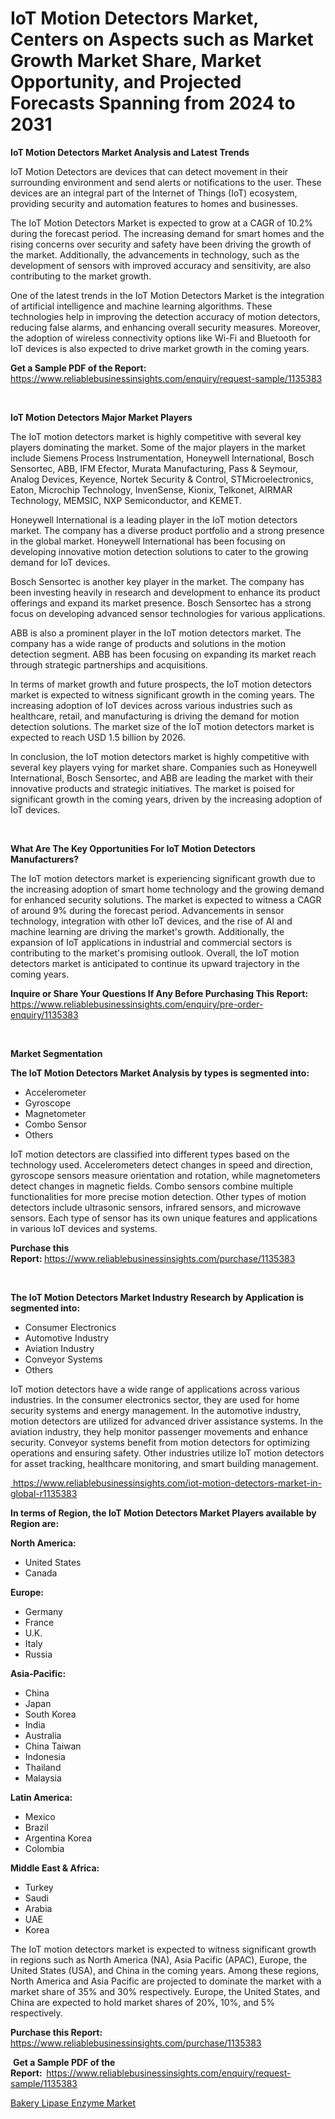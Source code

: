 <p><h1>IoT Motion Detectors Market, Centers on Aspects such as Market Growth Market Share, Market Opportunity, and Projected Forecasts Spanning from 2024 to 2031</h1></p><p><strong>IoT Motion Detectors Market Analysis and Latest Trends</strong></p>
<p><p>IoT Motion Detectors are devices that can detect movement in their surrounding environment and send alerts or notifications to the user. These devices are an integral part of the Internet of Things (IoT) ecosystem, providing security and automation features to homes and businesses.</p><p>The IoT Motion Detectors Market is expected to grow at a CAGR of 10.2% during the forecast period. The increasing demand for smart homes and the rising concerns over security and safety have been driving the growth of the market. Additionally, the advancements in technology, such as the development of sensors with improved accuracy and sensitivity, are also contributing to the market growth.</p><p>One of the latest trends in the IoT Motion Detectors Market is the integration of artificial intelligence and machine learning algorithms. These technologies help in improving the detection accuracy of motion detectors, reducing false alarms, and enhancing overall security measures. Moreover, the adoption of wireless connectivity options like Wi-Fi and Bluetooth for IoT devices is also expected to drive market growth in the coming years.</p></p>
<p><strong>Get a Sample PDF of the Report:&nbsp;</strong> <a href="https://www.reliablebusinessinsights.com/enquiry/request-sample/1135383">https://www.reliablebusinessinsights.com/enquiry/request-sample/1135383</a></p>
<p>&nbsp;</p>
<p><strong>IoT Motion Detectors Major Market Players</strong></p>
<p><p>The IoT motion detectors market is highly competitive with several key players dominating the market. Some of the major players in the market include Siemens Process Instrumentation, Honeywell International, Bosch Sensortec, ABB, IFM Efector, Murata Manufacturing, Pass & Seymour, Analog Devices, Keyence, Nortek Security & Control, STMicroelectronics, Eaton, Microchip Technology, InvenSense, Kionix, Telkonet, AIRMAR Technology, MEMSIC, NXP Semiconductor, and KEMET.</p><p>Honeywell International is a leading player in the IoT motion detectors market. The company has a diverse product portfolio and a strong presence in the global market. Honeywell International has been focusing on developing innovative motion detection solutions to cater to the growing demand for IoT devices.</p><p>Bosch Sensortec is another key player in the market. The company has been investing heavily in research and development to enhance its product offerings and expand its market presence. Bosch Sensortec has a strong focus on developing advanced sensor technologies for various applications.</p><p>ABB is also a prominent player in the IoT motion detectors market. The company has a wide range of products and solutions in the motion detection segment. ABB has been focusing on expanding its market reach through strategic partnerships and acquisitions.</p><p>In terms of market growth and future prospects, the IoT motion detectors market is expected to witness significant growth in the coming years. The increasing adoption of IoT devices across various industries such as healthcare, retail, and manufacturing is driving the demand for motion detection solutions. The market size of the IoT motion detectors market is expected to reach USD 1.5 billion by 2026.</p><p>In conclusion, the IoT motion detectors market is highly competitive with several key players vying for market share. Companies such as Honeywell International, Bosch Sensortec, and ABB are leading the market with their innovative products and strategic initiatives. The market is poised for significant growth in the coming years, driven by the increasing adoption of IoT devices.</p></p>
<p>&nbsp;</p>
<p><strong>What Are The Key Opportunities For IoT Motion Detectors Manufacturers?</strong></p>
<p><p>The IoT motion detectors market is experiencing significant growth due to the increasing adoption of smart home technology and the growing demand for enhanced security solutions. The market is expected to witness a CAGR of around 9% during the forecast period. Advancements in sensor technology, integration with other IoT devices, and the rise of AI and machine learning are driving the market's growth. Additionally, the expansion of IoT applications in industrial and commercial sectors is contributing to the market's promising outlook. Overall, the IoT motion detectors market is anticipated to continue its upward trajectory in the coming years.</p></p>
<p><strong>Inquire or Share Your Questions If Any Before Purchasing This Report:</strong> <a href="https://www.reliablebusinessinsights.com/enquiry/pre-order-enquiry/1135383">https://www.reliablebusinessinsights.com/enquiry/pre-order-enquiry/1135383</a></p>
<p>&nbsp;</p>
<p><strong>Market Segmentation</strong></p>
<p><strong>The IoT Motion Detectors Market Analysis by types is segmented into:</strong></p>
<p><ul><li>Accelerometer</li><li>Gyroscope</li><li>Magnetometer</li><li>Combo Sensor</li><li>Others</li></ul></p>
<p><p>IoT motion detectors are classified into different types based on the technology used. Accelerometers detect changes in speed and direction, gyroscope sensors measure orientation and rotation, while magnetometers detect changes in magnetic fields. Combo sensors combine multiple functionalities for more precise motion detection. Other types of motion detectors include ultrasonic sensors, infrared sensors, and microwave sensors. Each type of sensor has its own unique features and applications in various IoT devices and systems.</p></p>
<p><strong>Purchase this Report:&nbsp;</strong><a href="https://www.reliablebusinessinsights.com/purchase/1135383">https://www.reliablebusinessinsights.com/purchase/1135383</a></p>
<p>&nbsp;</p>
<p><strong>The IoT Motion Detectors Market Industry Research by Application is segmented into:</strong></p>
<p><ul><li>Consumer Electronics</li><li>Automotive Industry</li><li>Aviation Industry</li><li>Conveyor Systems</li><li>Others</li></ul></p>
<p><p>IoT motion detectors have a wide range of applications across various industries. In the consumer electronics sector, they are used for home security systems and energy management. In the automotive industry, motion detectors are utilized for advanced driver assistance systems. In the aviation industry, they help monitor passenger movements and enhance security. Conveyor systems benefit from motion detectors for optimizing operations and ensuring safety. Other industries utilize IoT motion detectors for asset tracking, healthcare monitoring, and smart building management.</p></p>
<p><a href="https://www.reliablebusinessinsights.com/iot-motion-detectors-market-in-global-r1135383">&nbsp;https://www.reliablebusinessinsights.com/iot-motion-detectors-market-in-global-r1135383</a></p>
<p><strong>In terms of Region, the IoT Motion Detectors Market Players available by Region are:</strong></p>
<p>
    <p> <strong> North America: </strong>
        <ul>
            <li>United States</li>
            <li>Canada</li>
        </ul>
        </p> 
    <p> <strong> Europe: </strong>
        <ul>
            <li>Germany</li>
            <li>France</li>
            <li>U.K.</li>
            <li>Italy</li>
            <li>Russia</li>
        </ul>
        </p> 
    <p> <strong> Asia-Pacific: </strong>
        <ul>
            <li>China</li>
            <li>Japan</li>
            <li>South Korea</li>
            <li>India</li>
            <li>Australia</li>
            <li>China Taiwan</li>
            <li>Indonesia</li>
            <li>Thailand</li>
            <li>Malaysia</li>
        </ul>
        </p> 
    <p> <strong> Latin America: </strong>
        <ul>
            <li>Mexico</li>
            <li>Brazil</li>
            <li>Argentina Korea</li>
            <li>Colombia</li>
        </ul>
        </p> 
    <p> <strong> Middle East & Africa: </strong>
        <ul>
            <li>Turkey</li>
            <li>Saudi</li>
            <li>Arabia</li>
            <li>UAE</li>
            <li>Korea</li>
        </ul>
    </p>
    </p>
<p><p>The IoT motion detectors market is expected to witness significant growth in regions such as North America (NA), Asia Pacific (APAC), Europe, the United States (USA), and China in the coming years. Among these regions, North America and Asia Pacific are projected to dominate the market with a market share of 35% and 30% respectively. Europe, the United States, and China are expected to hold market shares of 20%, 10%, and 5% respectively.</p></p>
<p><strong>Purchase this Report: </strong><a href="https://www.reliablebusinessinsights.com/purchase/1135383">https://www.reliablebusinessinsights.com/purchase/1135383</a></p>
<p>&nbsp;<strong>Get a Sample PDF of the Report:&nbsp;&nbsp;</strong><a href="https://www.reliablebusinessinsights.com/enquiry/request-sample/1135383">https://www.reliablebusinessinsights.com/enquiry/request-sample/1135383</a></p>
<p><strong></strong></p>
<p><p><a href="https://github.com/daviYvette/Market-Research-Report-List-1/blob/main/bakery-lipase-enzyme-market.md">Bakery Lipase Enzyme Market</a></p></p>